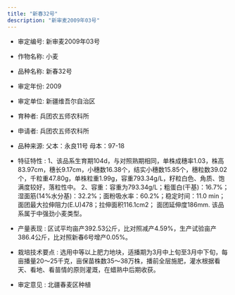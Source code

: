 ```yaml
---
title: "新春32号"
description: "新审麦2009年03号"
---
```

* 审定编号:  新审麦2009年03号

*  作物名称:  小麦

*  品种名称:  新春32号

*  审定年份:  2009

*  审定单位:  新疆维吾尔自治区

* 育种者:  兵团农五师农科所

*  申请者:  兵团农五师农科所

*  品种来源:  父本：永良11号  母本：97-18

*  特征特性 : 
1、该品系生育期104d，与对照熟期相同，单株成穗率1.03，株高83.97cm，穗长9.17cm，小穗数16.38个，结实小穗数15.85个，穗粒数39.02个，千粒重47.80g，单株粒重1.99g，容重793.34g/L，籽粒白色、角质、饱满度较好，落粒性中。
2、容重：容重为793.34g/L；粗蛋白(干基)：16.7%；湿面筋(14%水分基)：32.2%；面粉吸水率：60.2%；稳定时间：11.0 min；面团最大拉伸阻力(E.U)478；拉伸面积116.1cm2；
面团延伸度186mm. 该品系属于中强劲小麦类型。
 
*  产量表现 : 
区试平均亩产392.53公斤，比对照减产4.59%，生产试验亩产386.4公斤，比对照新春6号增产0.05%。

*  栽培技术要点 : 
选用中等以上肥力地块，适播期为3月中上旬至3月中下旬，每亩播量20～25千克，亩保苗株数35～38万株，播前全层施肥，灌水根据看天、看地、看苗情的原则灌溉，在蜡熟中后期收获。

*  审定意见 : 
北疆春麦区种植
